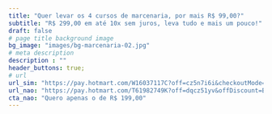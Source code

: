 ```yaml
---
title: "Quer levar os 4 cursos de marcenaria, por mais R$ 99,00?"
subtitle: "R$ 299,00 em até 10x sem juros, leva tudo e mais um pouco!"
draft: false
# page title background image
bg_image: "images/bg-marcenaria-02.jpg"
# meta description
description : ""
header_buttons: true;
# url
url_sim: "https://pay.hotmart.com/W16037117C?off=cz5n7i6i&checkoutMode=10"
url_nao: "https://pay.hotmart.com/T61982749K?off=dqcz51yv&offDiscount=BLACKNOVEMBER50"
cta_nao: "Quero apenas o de R$ 199,00"
---
```

